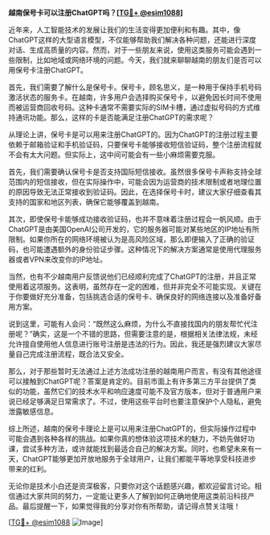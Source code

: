 **越南保号卡可以注册ChatGPT吗？[[TG💪+ @esim1088](https://t.me/s/esim1088)]**

近年来，人工智能技术的发展让我们的生活变得更加便利和有趣。其中，像ChatGPT这样的大型语言模型，不仅能够帮助我们解决各种问题，还能进行深度对话、生成高质量的内容。然而，对于一些朋友来说，使用这类服务可能会遇到一些限制，比如地域或网络环境的问题。今天，我们就来聊聊越南的朋友们是否可以用保号卡注册ChatGPT。

首先，我们需要了解什么是保号卡。保号卡，顾名思义，是一种用于保持手机号码激活状态的服务卡。在越南，许多用户会选择购买保号卡，以避免因长时间不使用而被运营商回收号码。这种卡通常不需要实际的SIM卡槽，通过虚拟号码的方式维持通讯功能。那么，这样的卡是否能满足注册ChatGPT的需求呢？

从理论上讲，保号卡是可以用来注册ChatGPT的。因为ChatGPT的注册过程主要依赖于邮箱验证和手机验证码，只要保号卡能够接收短信验证码，整个注册流程就不会有太大问题。但实际上，这中间可能会有一些小麻烦需要克服。

首先，我们需要确认保号卡是否支持国际短信接收。虽然很多保号卡声称支持全球范围内的短信接收，但在实际操作中，可能会因为运营商的技术限制或者地理位置的原因导致无法正常接收到验证码。因此，在选择保号卡时，建议大家仔细查看其支持的国家和地区列表，确保它能够覆盖到越南。

其次，即使保号卡能够成功接收验证码，也并不意味着注册过程会一帆风顺。由于ChatGPT是由美国OpenAI公司开发的，它的服务器可能对某些地区的IP地址有所限制。如果你所在的网络环境被认为是高风险区域，那么即便输入了正确的验证码，也可能遭遇额外的身份验证步骤。这种情况下的解决方案通常是使用代理服务器或者VPN来改变你的IP地址。

当然，也有不少越南用户反馈说他们已经顺利完成了ChatGPT的注册，并且正常使用着这项服务。这表明，虽然存在一定的困难，但并非完全不可能实现。关键在于你要做好充分准备，包括挑选合适的保号卡、确保良好的网络连接以及准备好备用方案。

说到这里，可能有人会问：“既然这么麻烦，为什么不直接找国内的朋友帮忙代注册呢？”确实，这是一个不错的思路，但需要注意的是，根据相关法律法规，未经允许擅自使用他人信息进行账号注册是违法的行为。因此，我还是强烈建议大家尽量自己完成注册流程，既合法又安全。

那么，对于那些暂时无法通过上述方法成功注册的越南用户而言，有没有其他途径可以接触到ChatGPT呢？答案是肯定的。目前市面上有许多第三方平台提供了类似的功能，虽然它们的技术水平和响应速度可能不及官方版本，但对于普通用户来说已经足够满足日常需求了。不过，使用这些平台时也要注意保护个人隐私，避免泄露敏感信息。

综上所述，越南的保号卡理论上是可以用来注册ChatGPT的，但实际操作过程中可能会遇到各种各样的挑战。如果你真的想体验这项技术的魅力，不妨先做好功课，尝试多种方法，或许就能找到最适合自己的解决方案。同时，也希望未来有一天，ChatGPT能够更加开放地服务于全球用户，让我们都能平等地享受科技进步带来的红利。

无论你是技术小白还是资深极客，只要你对这个话题感兴趣，都欢迎留言讨论。相信通过大家共同的努力，一定能让更多人了解到如何正确地使用这类前沿科技产品。最后提醒一下，如果觉得我的分享对你有所帮助，请记得点赞关注哦！

[[TG💪+ @esim1088](https://t.me/s/esim1088) ![Image](https://i.postimg.cc/4NQfJmqS/Snipaste-2025-05-13-00-14-12.png)]